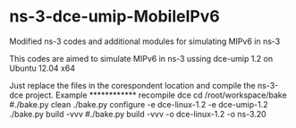 ns-3-dce-umip-MobileIPv6
========================

Modified ns-3 codes and additional modules for simulating MIPv6 in ns-3 

This codes are aimed to simulate MIPv6 in ns-3 ussing dce-umip 1.2 on Ubuntu 12.04 x64


Just replace the files in the corespondent location and compile the ns-3-dce project.
Example
************ recompile dce
cd /root/workspace/bake
#./bake.py clean
./bake.py configure -e dce-linux-1.2 -e dce-umip-1.2
./bake.py build -vvv
#./bake.py build -vvv -o dce-linux-1.2 -o ns-3.20
